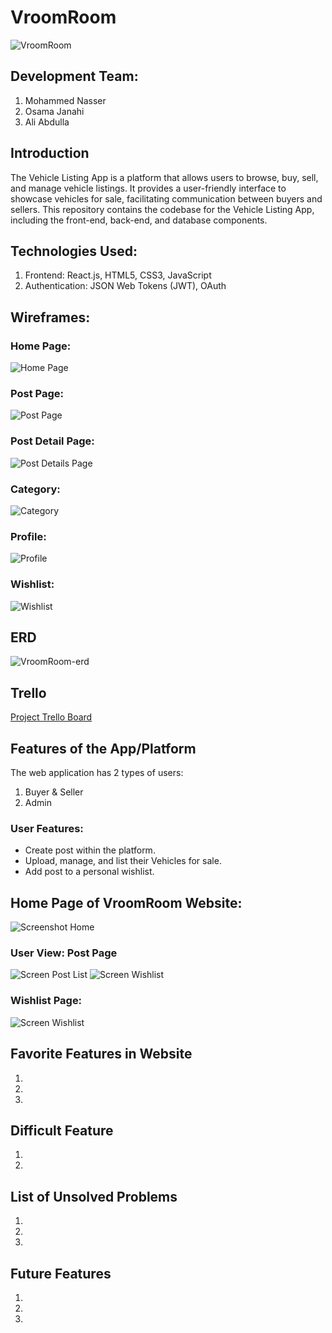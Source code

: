 # VroomRoom

![VroomRoom](https://i.imgur.com/wPMlAub.png)

## Development Team:
1. Mohammed Nasser
2. Osama Janahi
3. Ali Abdulla

## Introduction
The Vehicle Listing App is a platform that allows users to browse, buy, sell, and manage vehicle listings. It provides a user-friendly interface to showcase vehicles for sale, facilitating communication between buyers and sellers. This repository contains the codebase for the Vehicle Listing App, including the front-end, back-end, and database components.

## Technologies Used:
1. Frontend: React.js, HTML5, CSS3, JavaScript
2. Authentication: JSON Web Tokens (JWT), OAuth

## Wireframes:
### Home Page:
![Home Page](https://i.imgur.com/FVIDIlc.png)

### Post Page:
![Post Page](https://i.imgur.com/IbGqliP.png)

### Post Detail Page:
![Post Details Page](https://i.imgur.com/E8oBCOo.png)

### Category:
![Category](https://i.imgur.com/bttuY0H.png)

### Profile:
![Profile](https://i.imgur.com/VqwXPeP.png)

### Wishlist:
![Wishlist](https://i.imgur.com/7cVoxCv.png)

## ERD
![VroomRoom-erd](https://i.imgur.com/jQZaQoW.png)

## Trello
[Project Trello Board](https://trello.com/b/C6aY9odY)

## Features of the App/Platform
The web application has 2 types of users:
1. Buyer & Seller
2. Admin

### User Features:
- Create post within the platform.
- Upload, manage, and list their Vehicles for sale.
- Add post to a personal wishlist.

## Home Page of VroomRoom Website:
![Screenshot Home](https://i.imgur.com/2M0cFcC.png)

### User View: Post Page
![Screen Post List](https://i.imgur.com/qsg9Bta.png)
![Screen Wishlist](https://i.imgur.com/UMkUpqH.png)

### Wishlist Page:
![Screen Wishlist](https://i.imgur.com/UMkUpqH.png)

## Favorite Features in Website
1.
2.
3.

## Difficult Feature
1.
2.

## List of Unsolved Problems
1.
2.
3.

## Future Features
1.
2.
3.
